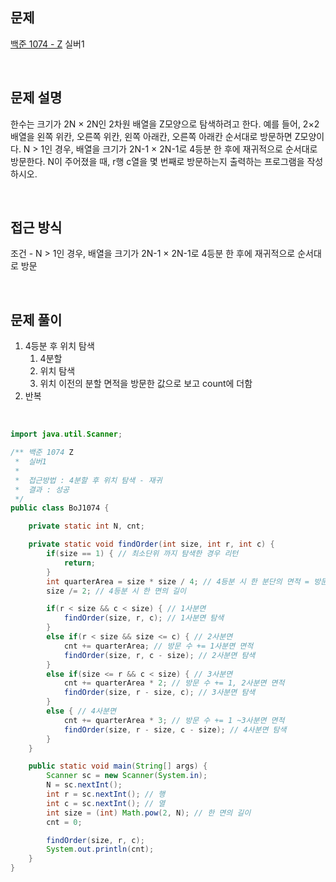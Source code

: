 ## 문제
[백준 1074 - Z](https://www.acmicpc.net/problem/1074)
실버1

<br>


## 문제 설명
한수는 크기가 2N × 2N인 2차원 배열을 Z모양으로 탐색하려고 한다. 예를 들어, 2×2배열을 왼쪽 위칸, 오른쪽 위칸, 왼쪽 아래칸, 오른쪽 아래칸 순서대로 방문하면 Z모양이다.
N > 1인 경우, 배열을 크기가 2N-1 × 2N-1로 4등분 한 후에 재귀적으로 순서대로 방문한다.
N이 주어졌을 때, r행 c열을 몇 번째로 방문하는지 출력하는 프로그램을 작성하시오.

<br>


## 접근 방식

조건
    - N > 1인 경우, 배열을 크기가 2N-1 × 2N-1로 4등분 한 후에 재귀적으로 순서대로 방문

<br>


## 문제 풀이

1. 4등분 후 위치 탐색
   1. 4분할
   2. 위치 탐색
   3. 위치 이전의 분할 면적을 방문한 값으로 보고 count에 더함
2. 반복

<br>

```java
import java.util.Scanner;

/** 백준 1074 Z
 *  실버1
 *
 *  접근방법 : 4분할 후 위치 탐색 - 재귀
 *  결과 : 성공
 */ 
public class BoJ1074 {

    private static int N, cnt;

    private static void findOrder(int size, int r, int c) {
        if(size == 1) { // 최소단위 까지 탐색한 경우 리턴
            return;
        }
        int quarterArea = size * size / 4; // 4등분 시 한 분단의 면적 = 방문 수
        size /= 2; // 4등분 시 한 면의 길이

        if(r < size && c < size) { // 1사분면
            findOrder(size, r, c); // 1사분면 탐색
        }
        else if(r < size && size <= c) { // 2사분면
            cnt += quarterArea; // 방문 수 += 1사분면 면적
            findOrder(size, r, c - size); // 2사분면 탐색
        }
        else if(size <= r && c < size) { // 3사분면
            cnt += quarterArea * 2; // 방문 수 += 1, 2사분면 면적
            findOrder(size, r - size, c); // 3사분면 탐색
        }
        else { // 4사분면
            cnt += quarterArea * 3; // 방문 수 += 1 ~3사분면 면적
            findOrder(size, r - size, c - size); // 4사분면 탐색
        }
    }

    public static void main(String[] args) {
        Scanner sc = new Scanner(System.in);
        N = sc.nextInt();
        int r = sc.nextInt(); // 행
        int c = sc.nextInt(); // 열
        int size = (int) Math.pow(2, N); // 한 면의 길이
        cnt = 0;

        findOrder(size, r, c);
        System.out.println(cnt);
    }
}

```

